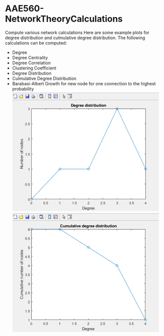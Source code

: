 # AAE560-NetworkTheoryCalculations
Compute various network calculations
Here are some example plots for degree distribution and culmulative degree distribution. The following calculations can be computed:
- Degree
- Degree Centrality
- Degree Correlation
- Clustering Coefficient
- Degree Distribution
- Culmulative Degree Distribution
- Barabasi-Albert Growth for new node for one connection to the highest probability
![](degreedist.PNG)
![](culmdegreedist.PNG)
